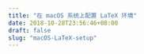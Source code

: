```yaml
---
title: "在 macOS 系统上配置 LaTeX 环境"
date: 2018-10-28T23:56:46+08:00
draft: false
slug: "macOS-LaTeX-setup"
---
```

